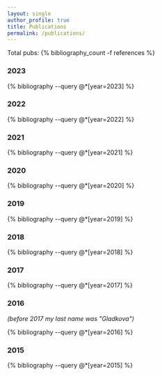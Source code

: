 ```yaml
---
layout: single
author_profile: true
title: Publications
permalink: /publications/
---
```


Total pubs: {% bibliography_count -f references %}

### 2023

{% bibliography --query @*[year=2023] %}

### 2022

{% bibliography --query @*[year=2022] %}

### 2021

{% bibliography --query @*[year=2021] %}

### 2020

{% bibliography --query @*[year=2020] %}

### 2019

{% bibliography --query @*[year=2019] %}

### 2018

{% bibliography --query @*[year=2018] %}

### 2017

{% bibliography --query @*[year=2017] %}

### 2016

*(before 2017 my last name was "Gladkova")*

{% bibliography --query @*[year=2016] %}

### 2015

{% bibliography --query @*[year=2015] %}